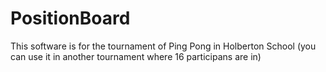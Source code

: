 # PositionBoard
This software is for the tournament of Ping Pong in Holberton School (you can use it in another tournament where 16 participans are in)
